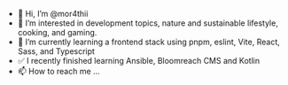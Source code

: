 - 👋 Hi, I’m @mor4thii
- 👀 I’m interested in development topics, nature and sustainable lifestyle, cooking, and gaming.
- 🌱 I’m currently learning a frontend stack using pnpm, eslint, Vite, React, Sass, and Typescript
- ✅ I recently finished learning Ansible, Bloomreach CMS and Kotlin
- 📫 How to reach me ...

<!---
fsinn/fsinn is a ✨ special ✨ repository because its `README.md` (this file) appears on your GitHub profile.
You can click the Preview link to take a look at your changes.
--->
